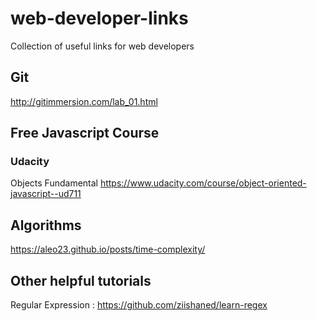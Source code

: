 # web-developer-links
Collection of useful links for web developers

## Git
http://gitimmersion.com/lab_01.html

## Free Javascript Course

### Udacity
Objects Fundamental
https://www.udacity.com/course/object-oriented-javascript--ud711


## Algorithms
https://aleo23.github.io/posts/time-complexity/

## Other helpful tutorials
Regular Expression : https://github.com/ziishaned/learn-regex
